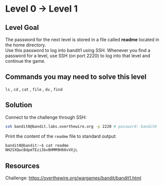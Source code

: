 # Level 0 → Level 1

## Level Goal
The password for the next level is stored in a file called **readme** located in the home directory.  
Use this password to log into bandit1 using SSH.
Whenever you find a password for a level, use SSH (on port 2220) to log into that level and continue the game.

## Commands you may need to solve this level
`ls` , `cd` , `cat` , `file` , `du` , `find`

## Solution

Connect to the challenge through SSH:

```sh
ssh bandit0@bandit.labs.overthewire.org -p 2220 # password: bandit0
```

Print the content of the `readme` file to standard output:

```sh
bandit0@bandit:~$ cat readme
NH2SXQwcBdpmTEzi3bvBHMM9H66vVXjL
```

## Resources

Challenge: https://overthewire.org/wargames/bandit/bandit1.html